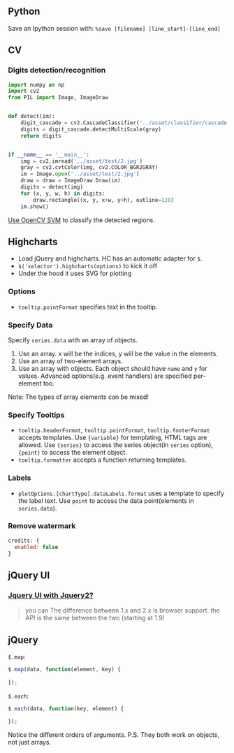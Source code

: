 ## Python

Save an Ipython session with: `%save [filename] [line_start]-[line_end]`

## CV

### Digits detection/recognition

```python
import numpy as np
import cv2
from PIL import Image, ImageDraw


def detect(im):
    digit_cascade = cv2.CascadeClassifier('../asset/classifier/cascade.xml')
    digits = digit_cascade.detectMultiScale(gray)
    return digits


if __name__ == '__main__':
    img = cv2.imread('../asset/test/2.jpg')
    gray = cv2.cvtColor(img, cv2.COLOR_BGR2GRAY)
    im = Image.open('../asset/test/2.jpg')
    draw = draw = ImageDraw.Draw(im)
    digits = detect(img)
    for (x, y, w, h) in digits:
        draw.rectangle((x, y, x+w, y+h), outline=128)
    im.show()
```

[Use OpenCV SVM](http://docs.opencv.org/master/dd/d3b/tutorial_py_svm_opencv.html) to classify the detected regions.


## Highcharts

* Load jQuery and highcharts. HC has an automatic adapter for `$`.
* `$('selector').highcharts(options)` to kick it off
* Under the hood it uses SVG for plotting

### Options

* `tooltip.pointFormat` specifies text in the tooltip.

### Specify Data

Specify `series.data` with an array of objects.

1. Use an array. x will be the indices, y will be the value in the elements.
2. Use an array of two-element arrays.
3. Use an array with objects. Each object should have `name` and `y` for values. Advanced options(e.g. event handlers) are specified per-element too.

Note: The types of array elements can be mixed!

### Specify Tooltips

* `tooltip.headerFormat`, `tooltip.pointFormat`, `tooltip.footerFormat` accepts templates. Use `{variable}` for templating, HTML tags are allowed. Use `{series}` to access the series object(in `series` option), `{point}` to access the element object.
* `tooltip.formatter` accepts a function returning templates.

### Labels

* `plotOptions.[chartType].dataLabels.format` uses a template to specify the label text. Use `point` to access the data point(elements in `series.data`).

### Remove watermark

```js
credits: {
  enabled: false
}
```

## jQuery UI

### [Jquery UI with Jquery2?](http://www.reddit.com/r/jquery/comments/1wdhcs/jquery_ui_with_jquery2/)

> you can
The difference between 1.x and 2.x is browser support.
the API is the same between the two (starting at 1.9)

## jQuery

`$.map`:

```js
$.map(data, function(element, key) {
 
});
```

`$.each`:

```js
$.each(data, function(key, element) {
 
});
```
Notice the different orders of arguments. P.S. They both work on objects, not just arrays.
